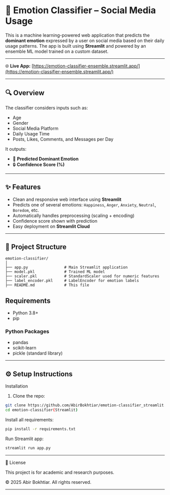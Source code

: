 # 🧠 Emotion Classifier – Social Media Usage

This is a machine learning-powered web application that predicts the **dominant emotion** expressed by a user on social media based on their daily usage patterns. The app is built using **Streamlit** and powered by an ensemble ML model trained on a custom dataset.

---

🌐 **Live App:** [https://emotion-classifier-ensemble.streamlit.app/](https://emotion-classifier-ensemble.streamlit.app/)

---

## 🔍 Overview

The classifier considers inputs such as:
- Age
- Gender
- Social Media Platform
- Daily Usage Time
- Posts, Likes, Comments, and Messages per Day

It outputs:
- 🎯 **Predicted Dominant Emotion**
- 🔒 **Confidence Score (%)**

---

## ✨ Features

- Clean and responsive web interface using **Streamlit**
- Predicts one of several emotions: `Happiness`, `Anger`, `Anxiety`, `Neutral`, `Boredom`, etc.
- Automatically handles preprocessing (scaling + encoding)
- Confidence score shown with prediction
- Easy deployment on **Streamlit Cloud**

---

## 📁 Project Structure

```
emotion-classifier/
│
├── app.py                # Main Streamlit application
├── model.pkl             # Trained ML model
├── scaler.pkl            # StandardScaler used for numeric features
├── label_encoder.pkl     # LabelEncoder for emotion labels
├── README.md             # This file
```

## Requirements

- Python 3.8+
- pip

### Python Packages

- pandas
- scikit-learn
- pickle (standard library)

---


## ⚙️ Setup Instructions

Installation

1. Clone the repo:

```bash
git clone https://github.com/AbirBokhtiar/emotion-classifier_streamlit.git
cd emotion-classifier(Streamlit)
```

Install all requirements:
```bash
pip install -r requirements.txt
```

Run Streamlit app:
```bash
streamlit run app.py
```

---

📄 License

This project is for academic and research purposes.


© 2025 Abir Bokhtiar. All rights reserved.

---
